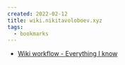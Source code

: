 ```yaml
---
created: 2022-02-12
title: wiki.nikitavoloboev.xyz
tags:
  - bookmarks
---
```


- [Wiki workflow - Everything I know](https://wiki.nikitavoloboev.xyz/other/wiki-workflow)